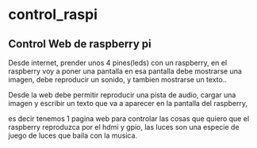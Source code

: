# control_raspi
Control Web de raspberry pi
----
Desde internet, prender unos 4 pines(leds) con un raspberry, 
en el raspberry voy a poner una pantalla en esa pantalla debe mostrarse una imagen, 
debe reproducir un sonido, y tambien mostrarse un texto..

Desde la web debe permitir reproducir una pista de audio, 
cargar una imagen y escribir un texto que va a aparecer en la pantalla del raspberry, 

es decir tenemos 1 pagina web para controlar las cosas que quiero que el raspberry 
reproduzca por el hdmi y gpio, las luces son una especie de juego de luces que baila con la musica.